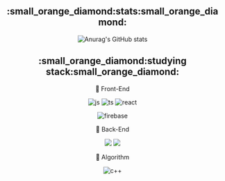 <div align="center">

<!--
**breadman98/breadman98** is a ✨ _special_ ✨ repository because its `README.md` (this file) appears on your GitHub profile.

Here are some ideas to get you started:

- 🔭 I’m currently working on ...
- 🌱 I’m currently learning ...
- 👯 I’m looking to collaborate on ...
- 🤔 I’m looking for help with ...
- 💬 Ask me about ...
- 📫 How to reach me: ...
- 😄 Pronouns: ...
- ⚡ Fun fact: ...
-->

<h2>:small_orange_diamond:stats:small_orange_diamond:</h2>

<!--state graph-->
  ![Anurag's GitHub stats](https://github-readme-stats.vercel.app/api?username=breadman98&anuraghazra&theme=dracula&show_icons=true)


<div align="center">
<h2>:small_orange_diamond:studying stack:small_orange_diamond:</h2>


</div>

<div align="center">

<!-- frontend logo -->
<span align="center"> :seedling: Front-End</span>
<!-- -->
  <img alt="js" src ="https://img.shields.io/badge/JavaScript-F7DF1E.svg?&style=for-the-badge&logo=JavaScript&logoColor=white"/> <!-- typescript logo --><img alt="ts" src ="https://img.shields.io/badge/TypeScript-3178C6.svg?&style=for-the-badge&logo=TypeScript&logoColor=white"/> <!-- react logo --><img alt="react" src ="https://img.shields.io/badge/React-61DAFB.svg?&style=for-the-badge&logo=React&logoColor=white"/>
  <!-- firebase logo--><img alt="firebase" src="https://img.shields.io/badge/Firebase-FFCA28?style=for-the-badge&logo=Firebase&logoColor=white">
  
 <!-- backend logo -->
<span align="center"> :seedling: Back-End</span>
 <!-- -->
 <img src="https://img.shields.io/badge/Express-000000?style=for-the-badge&logo=Express&logoColor=white"> <!-- node.js logo --> <img src="https://img.shields.io/badge/Node.js-339933?style=for-the-badge&logo=Node.js&logoColor=white">
 
 <!-- c++ logo -->
<span> :seedling: Algorithm </span>
<!-- -->
   <img alt="c++" src ="https://img.shields.io/badge/C++-00599C.svg?&style=for-the-badge&logo=C%2B%2B&logoColor=white"/>
   


  
  <!--[![Solved.ac Profile](http://mazassumnida.wtf/api/v2/generate_badge?boj=swo98)](https://solved.ac/swo98/)-->
 
</div>


<!--
<div align="right">

[![Hits](https://hits.seeyoufarm.com/api/count/incr/badge.svg?url=https%3A%2F%2Fgithub.com%2Fbreadman98&count_bg=%2379C83D&title_bg=%23555555&icon=&icon_color=%23E7E7E7&title=hits&edge_flat=false)](https://github.com/breadman98)

</div>
-->
